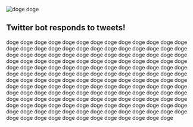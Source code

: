 ![doge doge](https://repository-images.githubusercontent.com/367550525/60e38280-c786-11eb-8b1c-c70d3110068a)

## Twitter bot responds to tweets!

doge doge doge doge doge doge doge doge doge doge doge doge
doge doge doge doge doge doge doge doge doge doge doge doge
doge doge doge doge doge doge doge doge doge doge doge doge
doge doge doge doge doge doge doge doge doge doge doge doge
doge doge doge doge doge doge doge doge doge doge doge doge
doge doge doge doge doge doge doge doge doge doge doge doge
doge doge doge doge doge doge doge doge doge doge doge doge
doge doge doge doge doge doge doge doge doge doge doge doge
doge doge doge doge doge doge doge doge doge doge doge doge
doge doge doge doge doge doge doge doge doge doge doge doge
doge doge doge doge doge doge doge doge doge doge doge doge
doge doge doge doge doge doge doge doge doge doge doge doge
doge doge doge doge doge doge doge doge doge doge doge doge
doge doge doge doge doge doge doge doge doge doge doge doge